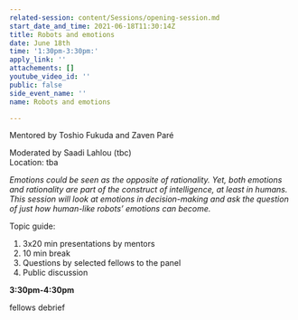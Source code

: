 ```yaml
---
related-session: content/Sessions/opening-session.md
start_date_and_time: 2021-06-18T11:30:14Z
title: Robots and emotions
date: June 18th
time: '1:30pm-3:30pm:'
apply_link: ''
attachements: []
youtube_video_id: ''
public: false
side_event_name: ''
name: Robots and emotions

---
```

Mentored by Toshio Fukuda and Zaven Paré

Moderated by Saadi Lahlou (tbc)  
Location: tba

_Emotions could be seen as the opposite of rationality. Yet, both emotions and rationality are part of the construct of intelligence, at least in humans. This session will look at emotions in decision-making and ask the question of just how human-like robots’ emotions can become._

Topic guide:

1. 3x20 min presentations by mentors
2. 10 min break
3. Questions by selected fellows to the panel
4. Public discussion

**3:30pm-4:30pm**

fellows debrief